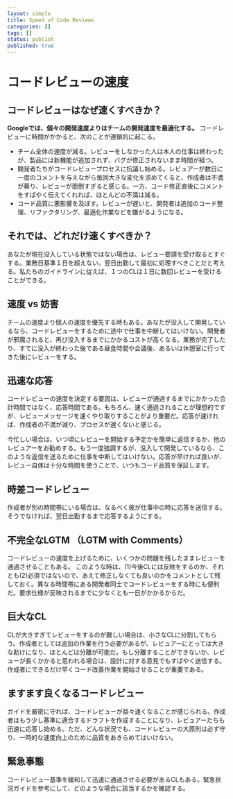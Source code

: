```yaml
---
layout: simple
title: Speed of Code Reviews
categories: []
tags: []
status: publish
published: true
---
```


# コードレビューの速度

## コードレビューはなぜ速くすべきか？

**Googleでは、個々の開発速度よりはチームの開発速度を最適化する。** コードレビューに時間がかかると、次のことが連鎖的に起こる。

- チーム全体の速度が減る。レビューをしなかった人は本人の仕事は終わったが、製品には新機能が追加されず、バグが修正されないまま時間が経つ。
- 開発者たちがコードレビュープロセスに抗議し始める。レビュアーが数日に一度のコメントを与えながら毎回大きな変化を求めてくると、作成者は不満が募り、レビューが面倒すぎると感じる。一方、コード修正直後にコメントをすばやく伝えてくれれば、ほとんどの不満は減る。
- コード品質に悪影響を及ぼす。レビューが遅いと、開発者は追加のコード整理、リファクタリング、最適化作業などを嫌がるようになる。

## それでは、どれだけ速くすべきか？

あなたが現在没入している状態ではない場合は、レビュー要請を受け取るとすぐする。業務日基準１日を超えない。翌日出勤して最初に処理すべきことだと考える。私たちのガイドラインに従えば、１つのCLは１日に数回レビューを受けることができる。

## 速度 vs 妨害

チームの速度より個人の速度を優先する時もある。あなたが没入して開発しているなら、コードレビューをするために途中で仕事を中断してはいけない。開発者が邪魔されると、再び没入するまでにかかるコストが高くなる。業務が完了したり、すでに没入が終わった後である昼食時間や会議後、あるいは休憩室に行ってきた後にレビューをする。

## 迅速な応答

コードレビューの速度を決定する要因は、レビューが通過するまでにかかった合計時間ではなく、応答時間である。もちろん、速く通過されることが理想的ですが、レビューメッセージを速くやり取りすることがより重要だ。応答が速ければ、作成者の不満が減り、プロセスが遅くないと感じる。

今忙しい場合は、いつ頃にレビューを開始する予定かを簡単に返信するか、他のレビュアーをお勧めする。もう一度強調するが、没入して開発しているなら、このような返信を送るために仕事を中断してはいけない。応答が早ければ良いが、レビュー自体は十分な時間を使うことで、いつもコード品質を保証します。

## 時差コードレビュー

作成者が別の時間帯にいる場合は、なるべく彼が仕事中の時に応答を送信する。そうでなければ、翌日出勤するまで応答するようにする。

## 不完全なLGTM （LGTM with Comments）

コードレビューの速度を上げるために、いくつかの問題を残したままレビューを通過させることもある。 
このような時は、(1)今後CLには反映をするのか、それとも(2)必須ではないので、あえて修正しなくても良いのかをコメントとして残しておく。異なる時間帯にある開発者同士でコードレビューをする時にも便利だ。要求仕様が反映されるまでに少なくとも一日がかかるからだ。

## 巨大なCL

CLが大きすぎてレビューをするのが難しい場合は、小さなCLに分割してもらう。作成者としては追加の作業を行う必要があるが、レビュアーにとっては大きな助けになり、ほとんどは分離が可能だ。もし分離することができないか、レビューが長くかかると思われる場合は、設計に対する意見でもすばやく送信する。作成者にできるだけ早くコード改善作業を開始させることが重要である。

## ますます良くなるコードレビュー

ガイドを厳密に守れば、コードレビューが益々速くなることが感じられる。作成者はもう少し基準に適合するドラフトを作成することになり、レビュアーたちも迅速に応答し始める。ただ、どんな状況でも、コードレビューの大原則は必ず守り、一時的な速度向上のために品質をあきらめてはいけない。

## 緊急事態

コードレビュー基準を緩和して迅速に通過させる必要があるCLもある。緊急状況ガイドを参考にして、どのような場合に該当するかを確認する。
